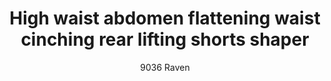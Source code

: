 ---
layout: product
title: High waist abdomen flattening waist cinching rear lifting shorts shaper
subtitle: 9036 Raven
price: '38.00'
product_image: /shaping-lingerie/9036-front.jpg
product_image_hover: /shaping-lingerie/9036-beige-back-side.png
categories: 
  - Tummy & Waist
  - Rear & Hips
  - Thighs & Legs
  - shorts & leggings
---